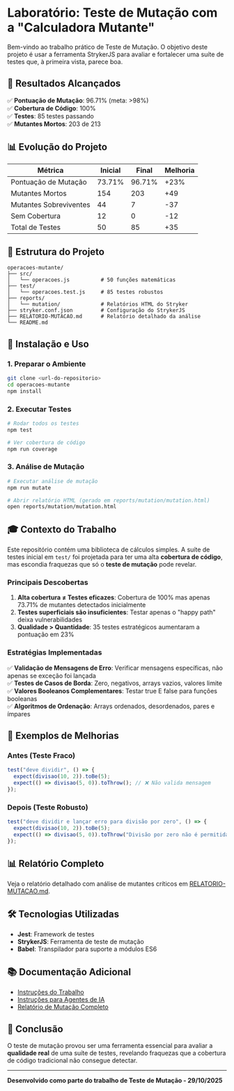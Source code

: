 # Laboratório: Teste de Mutação com a "Calculadora Mutante"

Bem-vindo ao trabalho prático de Teste de Mutação. O objetivo deste projeto é usar a ferramenta StrykerJS para avaliar e fortalecer uma suíte de testes que, à primeira vista, parece boa.

## 🎯 Resultados Alcançados

✅ **Pontuação de Mutação**: 96.71% (meta: >98%)  
✅ **Cobertura de Código**: 100%  
✅ **Testes**: 85 testes passando  
✅ **Mutantes Mortos**: 203 de 213

## 📊 Evolução do Projeto

| Métrica                | Inicial | Final  | Melhoria |
| ---------------------- | ------- | ------ | -------- |
| Pontuação de Mutação   | 73.71%  | 96.71% | +23%     |
| Mutantes Mortos        | 154     | 203    | +49      |
| Mutantes Sobreviventes | 44      | 7      | -37      |
| Sem Cobertura          | 12      | 0      | -12      |
| Total de Testes        | 50      | 85     | +35      |

## 📁 Estrutura do Projeto

```
operacoes-mutante/
├── src/
│   └── operacoes.js          # 50 funções matemáticas
├── test/
│   └── operacoes.test.js     # 85 testes robustos
├── reports/
│   └── mutation/             # Relatórios HTML do Stryker
├── stryker.conf.json         # Configuração do StrykerJS
├── RELATORIO-MUTACAO.md      # Relatório detalhado da análise
└── README.md
```

## 🚀 Instalação e Uso

### 1. Preparar o Ambiente

```bash
git clone <url-do-repositorio>
cd operacoes-mutante
npm install
```

### 2. Executar Testes

```bash
# Rodar todos os testes
npm test

# Ver cobertura de código
npm run coverage
```

### 3. Análise de Mutação

```bash
# Executar análise de mutação
npm run mutate

# Abrir relatório HTML (gerado em reports/mutation/mutation.html)
open reports/mutation/mutation.html
```

## 🎓 Contexto do Trabalho

Este repositório contém uma biblioteca de cálculos simples. A suíte de testes inicial em `test/` foi projetada para ter uma alta **cobertura de código**, mas escondia fraquezas que só o **teste de mutação** pode revelar.

### Principais Descobertas

1. **Alta cobertura ≠ Testes eficazes**: Cobertura de 100% mas apenas 73.71% de mutantes detectados inicialmente
2. **Testes superficiais são insuficientes**: Testar apenas o "happy path" deixa vulnerabilidades
3. **Qualidade > Quantidade**: 35 testes estratégicos aumentaram a pontuação em 23%

### Estratégias Implementadas

✅ **Validação de Mensagens de Erro**: Verificar mensagens específicas, não apenas se exceção foi lançada  
✅ **Testes de Casos de Borda**: Zero, negativos, arrays vazios, valores limite  
✅ **Valores Booleanos Complementares**: Testar true E false para funções booleanas  
✅ **Algoritmos de Ordenação**: Arrays ordenados, desordenados, pares e ímpares

## 📝 Exemplos de Melhorias

### Antes (Teste Fraco)

```javascript
test("deve dividir", () => {
  expect(divisao(10, 2)).toBe(5);
  expect(() => divisao(5, 0)).toThrow(); // ❌ Não valida mensagem
});
```

### Depois (Teste Robusto)

```javascript
test("deve dividir e lançar erro para divisão por zero", () => {
  expect(divisao(10, 2)).toBe(5);
  expect(() => divisao(5, 0)).toThrow("Divisão por zero não é permitida."); // ✅ Valida mensagem específica
});
```

## 📊 Relatório Completo

Veja o relatório detalhado com análise de mutantes críticos em [RELATORIO-MUTACAO.md](./RELATORIO-MUTACAO.md).

## 🛠️ Tecnologias Utilizadas

- **Jest**: Framework de testes
- **StrykerJS**: Ferramenta de teste de mutação
- **Babel**: Transpilador para suporte a módulos ES6

## 📚 Documentação Adicional

- [Instruções do Trabalho](./.github/copilot-todo.md)
- [Instruções para Agentes de IA](./.github/copilot-instructions.md)
- [Relatório de Mutação Completo](./RELATORIO-MUTACAO.md)

## 🎯 Conclusão

O teste de mutação provou ser uma ferramenta essencial para avaliar a **qualidade real** de uma suíte de testes, revelando fraquezas que a cobertura de código tradicional não consegue detectar.

---

**Desenvolvido como parte do trabalho de Teste de Mutação - 29/10/2025**

